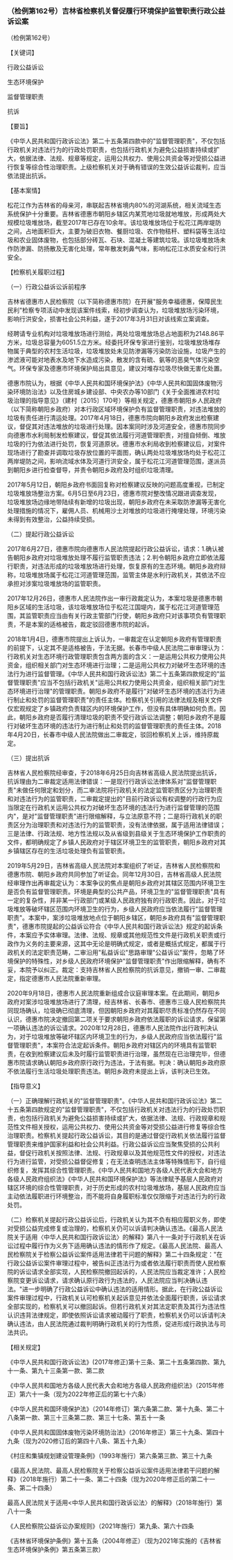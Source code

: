 ### （检例第162号）吉林省检察机关督促履行环境保护监管职责行政公益诉讼案
（检例第162号）

【关键词】

行政公益诉讼

生态环境保护

监督管理职责

抗诉

【要旨】

《中华人民共和国行政诉讼法》第二十五条第四款中的"监督管理职责"，不仅包括行政机关对违法行为的行政处罚职责，也包括行政机关为避免公益损害持续或扩大，依据法律、法规、规章等规定，运用公共权力、使用公共资金等对受损公益进行恢复等综合性治理职责。上级检察机关对于确有错误的生效公益诉讼裁判，应当依法提出抗诉。

【基本案情】

松花江作为吉林省的母亲河，串联起吉林省境内80%的河湖系统，相关流域生态系统保护十分重要。吉林省德惠市朝阳乡辖区内某荒地垃圾就地堆放，形成两处大规模垃圾堆放场，截至2017年已存在10余年。该垃圾堆放场位于松花江两岸堤防之间，占地面积巨大，主要为破旧衣物、餐厨垃圾、农作物秸秆、塑料袋等生活垃圾和农业固体废物，也包括部分砖瓦、石块、混凝土等建筑垃圾。该垃圾堆放场未作防渗漏、防扬散及无害化处理，常年散发刺鼻气味，影响松花江水质安全和行洪安全。

【检察机关履职过程】

（一）行政公益诉讼诉前程序

吉林省德惠市人民检察院（以下简称德惠市院）在开展"服务幸福德惠，保障民生民利"检察专项活动中发现该案件线索，经初步调查认为，垃圾堆放场污染环境，影响行洪安全，损害社会公共利益，遂于2017年3月31日对该线索立案调查。

经聘请专业机构对垃圾堆放场进行测绘，两处垃圾堆放场总占地面积为2148.86平方米，垃圾总容量为6051.5立方米。经委托环保专家进行鉴别，垃圾堆放场堆存物属于典型的农村生活垃圾，垃圾堆放处未见防渗漏等污染防治设施，垃圾产生的渗滤液可能对地表水及地下水造成污染，散发的含有硫、氨等的恶臭气体污染空气。环保专家及德惠市环境保护局出具意见，建议对堆存垃圾尽快做无害化处置。

德惠市院认为，根据《中华人民共和国环境保护法》《中华人民共和国固体废物污染环境防治法》以及住房城乡建设部、中央农办等10部门《关于全面推进农村垃圾治理的指导意见》（建村〔2015〕170号）等相关规定，德惠市朝阳乡人民政府（以下简称朝阳乡政府）对本行政区域环境保护负有监督管理职责，对违法堆放的垃圾有责任进行清运处理。2017年4月18日，德惠市院向朝阳乡政府发出检察建议，督促其对违法堆放的垃圾进行处理。因本案同时涉及河道安全，德惠市院同步向德惠市水利局制发检察建议，督促其依法履行河道管理职责，对擅自倾倒、堆放垃圾的行为依法进行处罚，恢复河道原状。德惠市水利局收到检察建议后，对案件现场进行了勘查并调取垃圾存放位置的平面图，确认两处垃圾堆放场均处于松花江两岸堤防之间，影响流域水体及河道行洪安全，属于松花江河道管理范围，遂派员到朝阳乡进行检查督导，并责令朝阳乡政府及时组织垃圾清理。

2017年5月12日，朝阳乡政府书面回复称对检察建议反映的问题高度重视，已制定垃圾堆放场整治方案。6月5日至6月23日，德惠市院对整改情况跟进调查发现，垃圾堆放场边缘地带陆续有新增的垃圾出现，朝阳乡政府在未采取防渗漏等无害化处理措施的情况下，雇佣人员、机械用沙土对堆放的垃圾进行掩埋处理，环境污染未得到有效整治，公益持续受损。

（二）提起行政公益诉讼

2017年6月27日，德惠市院向德惠市人民法院提起行政公益诉讼，请求：1.确认被告朝阳乡政府对垃圾堆放处理不履行监管职责违法；2.判令朝阳乡政府立即依法履行职责，对违法形成的垃圾堆放场进行处理，恢复原有的生态环境。朝阳乡政府辩称，垃圾堆放场属于松花江河道管理范围，监管主体是水利行政机关，其依法不应承担对涉案垃圾堆放场的监管职责。

2017年12月26日，德惠市人民法院作出一审行政裁定认为，本案垃圾是德惠市朝阳乡区域的生活垃圾，该垃圾堆放场位于松花江国堤内，属于松花江河道管理范围，其监管职责应当由有关行政主管部门行使，朝阳乡政府只对该事项负有管理职责，不是本案的适格被告，裁定驳回德惠市院的起诉。

2018年1月4日，德惠市院提出上诉认为，一审裁定在认定朝阳乡政府有管理职责的前提下，认定其不是适格被告，于法无据。长春市中级人民法院二审审理认为：行政机关对生态环境行政管理职责包含两方面的含义：一是运用公共权力使用公共资金，组织相关部门对生态环境进行治理；二是运用公共权力对破坏生态环境的违法行为进行监督管理。《中华人民共和国行政诉讼法》第二十五条第四款规定的"监督管理职责"应当不包括行政机关"运用公共权力使用公共资金，组织相关部门对生态环境进行治理"的管理职责。朝阳乡政府不是履行"对破坏生态环境的违法行为进行制止和处罚的监督管理职责"的责任主体。检察机关引用的法律法规及相关文件仅宏观规定了乡镇政府负责辖区内的环境保护工作，但没有具体明确如何负责。因此，朝阳乡政府是否履行清理垃圾的职责不受行政诉讼法调整；朝阳乡政府不是履行对破坏生态环境的违法行为进行制止和处罚的监督管理职责的责任主体。2018年4月20日，长春市中级人民法院做出二审裁定，驳回检察机关上诉，维持原裁定。

（三）提出抗诉

吉林省人民检察院经审查，于2018年6月25日向吉林省高级人民法院提出抗诉，抗诉理由为二审裁定适用法律错误：一是现行行政诉讼法律体系对"监督管理职责"未做任何限定和划分，而二审法院将行政机关的法定监管职责区分为治理职责和对违法行为的监管职责，二审裁定提出的"目前行政诉讼有权调整的行政行为应当限定在行政机关运用公共权力对破坏生态环境的违法行为进行监督管理的范围内"，是对"监督管理职责"进行限缩解释，与立法原意不符；二是将行政机关的职责区分为治理职责和对违法行为的监管职责，没有法律依据，属于适用法律错误；三是法律、行政法规、地方性法规以及从省级到县级关于生态环境保护工作职责的文件，都明确规定了乡镇人民政府对于辖区环境卫生的监管职责，朝阳乡政府对其乡镇辖区存在的生活垃圾处理负有监管职责。

2019年5月29日，吉林省高级人民法院对本案组织了听证，吉林省人民检察院和德惠市院、朝阳乡政府共同参加了听证会。同年12月30日，吉林省高级人民法院经审理作出再审裁定认为：本案争议的焦点是朝阳乡政府对其辖区范围内环境卫生是否负有监督管理职责。环境是典型的公共产品，环境卫生的"监督管理职责"具有一定的复杂性，并非某一行政部门或某级人民政府独有的行政职责。因此，对于垃圾堆放等破坏辖区范围内环境卫生的行为，乡级人民政府应当依法履行"监督管理职责"。本案中，案涉垃圾堆放地点位于朝阳乡辖区，朝阳乡政府具有"监督管理职责"，德惠市院提起的公益诉讼符合《中华人民共和国行政诉讼法》规定的起诉条件，本案应予实体审理。法律、法规、规章或其他规范性文件是行政机关职责或行政作为义务的主要来源，这其中无论是明确式规定，或者是概括式规定，都属于行政机关的法定职责范畴，二审沿用"私益诉讼"思路审理"公益诉讼"案件，忽略了环境保护的特殊性，对乡级人民政府环境保护"监督管理职责"作出限缩解释，确有不妥，本院予以纠正。裁定：支持吉林省人民检察院的抗诉意见，撤销一审、二审裁定，指定德惠市人民法院重新审理。

2020年9月18日，德惠市人民法院重新组成合议庭审理本案。在此期间，朝阳乡政府对案涉垃圾堆放场进行了清理，经吉林省、长春市、德惠市三级人民检察院共同现场确认，垃圾确已彻底清理，但因朝阳乡政府对其履职尽责标准仍然存在不同认识，德惠市院决定撤回第二项关于要求朝阳乡政府依法履职的诉讼请求，保留第一项确认违法的诉讼请求。2020年12月28日，德惠市人民法院作出行政判决认为，对于垃圾堆放等破坏辖区内环境卫生的行为，乡级人民政府应当依法履行"监督管理职责"，本案符合法定起诉条件。朝阳乡政府对辖区内的环境具有监管职责，在收到检察建议后未及时履行监管职责进行治理，虽然现在已治理完毕，但德惠市院请求确认朝阳乡政府原行政行为违法，于法有据。判决：确认朝阳乡政府原不依法履行生活垃圾处理职责违法。朝阳乡政府未提出上诉，该判决已生效。

【指导意义】

（一）正确理解行政机关的"监督管理职责"。《中华人民共和国行政诉讼法》第二十五条第四款规定的"监督管理职责"，不仅包括行政机关对违法行为的行政处罚职责，也包括行政机关为避免公益损害持续或扩大，依据法律、法规、行政规章和规范性文件相关授权，运用公共权力、使用公共资金等对受损公益进行修复等综合性治理职责。检察机关提起行政公益诉讼，其目的是通过督促行政机关依法履行监督管理职责来维护国家利益和社会公共利益。行政公益诉讼应当聚焦受损的公共利益，督促行政机关按照法律、法规、行政规章以及其他规范性文件的授权，对违法行为进行监管，对受损公益督促修复；在无法查明违法主体等特殊情形下，自行组织修复，发挥其综合性管理职责。《中华人民共和国地方各级人民代表大会和地方各级人民政府组织法》《中华人民共和国环境保护法》等法律赋予基层人民政府对辖区环境的综合性管理职责，对于历史形成的农村垃圾堆放场，基层人民政府应当主动依法履职进行环境整治，而不能将自身履职标准仅仅限缩于对违法行为的行政处罚。

（二）检察机关提起行政公益诉讼后，行政机关认为其不负有相应履职义务，即使对受损公益完成修复或治理的，检察机关仍可以诉请判决确认违法。《最高人民法院关于适用〈中华人民共和国行政诉讼法〉的解释》第八十一条对于行政机关在诉讼过程中履行作为义务下适用确认违法的情形作了规定。《最高人民法院、最高人民检察院关于检察公益诉讼案件适用法律若干问题的解释》第二十四条规定："在行政公益诉讼案件审理过程中，被告纠正违法行为或者依法履行职责而使人民检察院的诉讼请求全部实现，人民检察院撤回起诉的，人民法院应当裁定准许；人民检察院变更诉讼请求，请求确认原行政行为违法的，人民法院应当判决确认违法。"进一步明确了行政公益诉讼中确认违法的适用情形。据此，在行政公益诉讼案件审理过程中，行政机关认可检察机关起诉意见并依法全面履行职责，诉讼请求全部实现的，检察机关可以撤回起诉。但若行政机关对其法定职责及其行为违法性认识违背法律规定，即使依照诉讼请求被动履行了职责，检察机关仍可以诉请判决确认违法，由人民法院通过裁判明确行政机关的行为性质，促进形成行政执法与司法共识。

【相关规定】

《中华人民共和国行政诉讼法》(2017年修正)第十三条、第二十五条第四款、第九十一条、第九十三条第一款、第二款

《中华人民共和国地方各级人民代表大会和地方各级人民政府组织法》（2015年修正）第六十一条（现为2022年修正后的第七十六条）

《中华人民共和国环境保护法》（2014年修订）第六条第二款、第十九条、第二十八条第一款、第三十三条第二款、第三十七条、第五十一条

《中华人民共和国固体废物污染环境防治法》（2016年修正）第三十九条、第四十九条（现为2020修订后的第四十八条、第五十九条）

《村庄和集镇规划建设管理条例》（1993年施行）第六条第三款、第三十九条

《最高人民法院、最高人民检察院关于检察公益诉讼案件适用法律若干问题的解释》（2018年施行）第二十一条、第二十四条（现为2020年修正后的第二十一条、第二十四条）

最高人民法院关于适用\<中华人民共和国行政诉讼法〉的解释》（2018年施行）第八十一条

《人民检察院公益诉讼办案规则》（2021年施行）第九条、第六十四条

《吉林省环境保护条例》第十五条（2004年修正）（现为2021年实施的《吉林省生态环境保护条例》第五条第三款）
